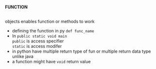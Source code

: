 **FUNCTION**

<br>objects enables function or methods to work 

- defining the function in py
```def func_name``` <br>
-  In ```public static void main```<br>
  ```public``` is access specifier<br>
```static``` is access modifer
- in python have multiple return type of fun or multiple return data type unlike java
- a function might have ```void``` return value
